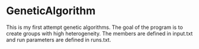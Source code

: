 # GeneticAlgorithm

This is my first attempt genetic algorithms. The goal of the program is to create groups with high heterogeneity. The members are defined in input.txt and run parameters are defined in runs.txt.
